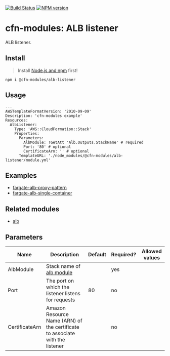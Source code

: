 [![Build Status](https://travis-ci.org/cfn-modules/alb-listener.svg?branch=master)](https://travis-ci.org/cfn-modules/alb-listener)
[![NPM version](https://img.shields.io/npm/v/@cfn-modules/alb-listener.svg)](https://www.npmjs.com/package/@cfn-modules/alb-listener)

# cfn-modules: ALB listener

ALB listener.

## Install

> Install [Node.js and npm](https://nodejs.org/) first!

```
npm i @cfn-modules/alb-listener
```

## Usage

```
---
AWSTemplateFormatVersion: '2010-09-09'
Description: 'cfn-modules example'
Resources:
  AlbListener:
    Type: 'AWS::CloudFormation::Stack'
    Properties:
      Parameters:
        AlbModule: !GetAtt 'Alb.Outputs.StackName' # required
        Port: '80' # optional
        CertificateArn: '' # optional
      TemplateURL: './node_modules/@cfn-modules/alb-listener/module.yml'
```

## Examples

* [fargate-alb-proxy-pattern](https://github.com/cfn-modules/docs/tree/master/examples/fargate-alb-proxy-pattern)
* [fargate-alb-single-container](https://github.com/cfn-modules/docs/tree/master/examples/fargate-alb-single-container)

## Related modules

* [alb](https://github.com/cfn-modules/alb)

## Parameters

<table>
  <thead>
    <tr>
      <th>Name</th>
      <th>Description</th>
      <th>Default</th>
      <th>Required?</th>
      <th>Allowed values</th>
    </tr>
  </thead>
  <tbody>
    <tr>
      <td>AlbModule</td>
      <td>Stack name of <a href="https://www.npmjs.com/package/@cfn-modules/alb">alb module</a></td>
      <td></td>
      <td>yes</td>
      <td></td>
    </tr>
    <tr>
      <td>Port</td>
      <td>The port on which the listener listens for requests</td>
      <td>80</td>
      <td>no</td>
      <td></td>
    </tr>
    <tr>
      <td>CertificateArn</td>
      <td>Amazon Resource Name (ARN) of the certificate to associate with the listener</td>
      <td></td>
      <td>no</td>
      <td></td>
    </tr>
  </tbody>
</table>
